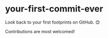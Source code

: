 your-first-commit-ever
======================

Look back to your first footprints on GitHub. :blush:

Contributions are most welcomed!
